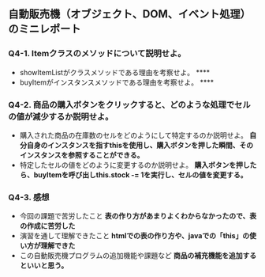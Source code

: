 ## 自動販売機（オブジェクト、DOM、イベント処理）のミニレポート
### Q4-1. Itemクラスのメソッドについて説明せよ。
* showItemListがクラスメソッドである理由を考察せよ。 ****
* buyItemがインスタンスメソッドである理由を考察せよ。 ****
### Q4-2. 商品の購入ボタンをクリックすると、どのような処理でセルの値が減少するか説明せよ。
* 購入された商品の在庫数のセルをどのようにして特定するのか説明せよ。 **自分自身のインスタンスを指すthisを使用し、購入ボタンを押した瞬間、そのインスタンスを参照することができる。**
* 特定したセルの値をどのように変更するのか説明せよ。 **購入ボタンを押したら、buyItemを呼び出しthis.stock -= 1を実行し、セルの値を変更する。**
### Q4-3. 感想
* 今回の課題で苦労したこと **表の作り方があまりよくわからなかったので、表の作成に苦労した**
* 演習を通して理解できたこと **htmlでの表の作り方や、javaでの「this」の使い方が理解できた**
* この自動販売機プログラムの追加機能や課題など **商品の補充機能を追加するといいと思う。**
